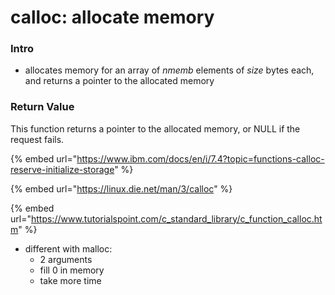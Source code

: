 # calloc: allocate memory

### Intro

* allocates memory for an array of _nmemb_ elements of _size_ bytes each, and returns a pointer to the allocated memory

### Return Value

This function returns a pointer to the allocated memory, or NULL if the request fails.



{% embed url="https://www.ibm.com/docs/en/i/7.4?topic=functions-calloc-reserve-initialize-storage" %}

{% embed url="https://linux.die.net/man/3/calloc" %}

{% embed url="https://www.tutorialspoint.com/c_standard_library/c_function_calloc.htm" %}

* different with malloc:
  * 2 arguments
  * fill 0 in memory
  * take more time
